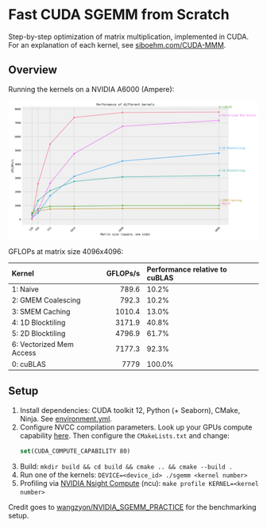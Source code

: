 # Fast CUDA SGEMM from Scratch

Step-by-step optimization of matrix multiplication, implemented in CUDA.
For an explanation of each kernel, see [siboehm.com/CUDA-MMM](https://siboehm.com/articles/22/CUDA-MMM).

## Overview

Running the kernels on a NVIDIA A6000 (Ampere):

![](benchmark_results.png)

GFLOPs at matrix size 4096x4096:
<!-- benchmark_results -->
| Kernel                   |   GFLOPs/s | Performance relative to cuBLAS   |
|:-------------------------|-----------:|:---------------------------------|
| 1: Naive                 |      789.6 | 10.2%                            |
| 2: GMEM Coalescing       |      792.3 | 10.2%                            |
| 3: SMEM Caching          |     1010.4 | 13.0%                            |
| 4: 1D Blocktiling        |     3171.9 | 40.8%                            |
| 5: 2D Blocktiling        |     4796.9 | 61.7%                            |
| 6: Vectorized Mem Access |     7177.3 | 92.3%                            |
| 0: cuBLAS                |     7779   | 100.0%                           |
<!-- benchmark_results -->

## Setup

1. Install dependencies: CUDA toolkit 12, Python (+ Seaborn), CMake, Ninja. See [environment.yml](environment.yml).
1. Configure NVCC compilation parameters. Look up your GPUs compute
   capability [here](https://developer.nvidia.com/cuda-gpus). Then configure the `CMakeLists.txt` and change:
    ```cmake
    set(CUDA_COMPUTE_CAPABILITY 80)
    ```
1. Build: `mkdir build && cd build && cmake .. && cmake --build .`
1. Run one of the kernels: `DEVICE=<device_id> ./sgemm <kernel number>`
1. Profiling via [NVIDIA Nsight Compute](https://developer.nvidia.com/nsight-compute) (ncu): `make profile KERNEL=<kernel number>`

Credit goes to [wangzyon/NVIDIA_SGEMM_PRACTICE](https://github.com/wangzyon/NVIDIA_SGEMM_PRACTICE) for the benchmarking setup.

